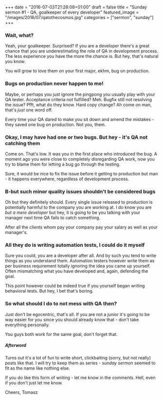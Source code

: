 +++
date = "2016-07-03T21:28:08+01:00"
draft = false
title = "Sunday sermon #1 - QA, goalkeeper of every developer"
featured_image = "/images/2016/07/qatothecosmos.jpg"
categories = ["sermon", "sunday"]
+++

### Wait, what?
Yeah, your goalkeeper. Surprised? If you are a developer there's a great chance that you are underestimating the role of QA in development process. The less experience you have the more the chance is. But hey, that's natural you know.

You will grow to love them on your first major, ekhm, bug on production.

### Bugs on production never happen to me!
Maybe, or perhaps you just ignore the pingpong you usually play with your QA tester. Acceptance criteria not fulfilled? Meh. Bugfix still not resolving the issue? Pfft, what do they know. Hard copy change? Ah come on man, that's *just* one word off.

Every time your QA dared to make you sit down and amend the mistakes - they saved one bug on production. Not you, them.

### Okay, I may have had one or two bugs. But hey - it's QA not catching them
Come on. That's low. It was you in the first place who introduced the bug. A moment ago you were close to completely disregarding QA work, now you try to blame them for letting a bug go through the testing.

Sure, it would be nice to fix the issue before it getting to production but man - it happens everywhere, regardless of development process.

### B-but such minor quality issues shouldn't be considered bugs
Oh but they definitely should. Every single issue released to production is potentially harmful to the company you are working at. I do know you are *but a mere developer* but hey, it is going to be you talking with your manager next time QA fails to catch something.

After all the clients whom pay your company pay your salary as well as your manager's.

### All they do is writing automation tests, I could do it myself
Sure you could, you are a developer after all. And by such you tend to write things as you understand them. Automation testers however write them as per business requirement totally ignoring the idea you came up yourself. Often mismatching what you have developed and, again, defending the goal.

This point however could be indeed true if you yourself began writing behavioral tests. But hey, I bet that's boring.

### So what should I do to not mess with QA then?
Just don't be egocentric, that's all. If you are not a junior it's going to be way easier for you since you should already know that - don't take everything personally. 

You guys both work for the same goal, don't forget that. 

##### Afterword
Turns out it's a lot of fun to write short, clickbaiting (sorry, but not really) posts like that. I will try to keep them as series - *sunday sermon* seemed to fit as the name like nothing else.

If you do like this form of writing - let me know in the comments. Hell, even if you don't just let me know.

Cheers,
Tomasz